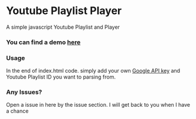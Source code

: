 # Youtube Playlist Player
A simple javascript Youtube Playlist and Player

### You can find a demo [here](https://yuhao-nyc.github.io/youtube-playlist/)

### Usage

In the end of index.html code. simply add your own [Google API key](https://console.developers.google.com "Google API key") and Youtube Playlist ID you want to parsing from.

### Any Issues?

Open a issue in here by the issue section. I will get back to you when I have a chance

